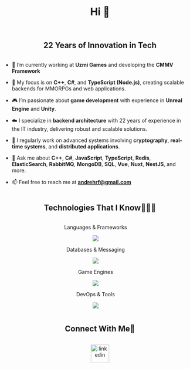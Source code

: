 <!--h1 without bottom border-->
<div id="user-content-toc">
  <ul align="center">
    <summary><h1 style="display: inline-block">Hi 👋</summary>
  </ul>
</div>

<!--h2 without bottom border-->
<div id="user-content-toc">
  <ul align="center">
    <summary><h2 style="display: inline-block">22 Years of Innovation in Tech</h2></summary>
  </ul>
</div>

<!--Intro start-->
- 🔭 I’m currently working at **Uzmi Games** and developing the **CMMV Framework**

- 🌱 My focus is on **C++**, **C#**, and **TypeScript (Node.js)**, creating scalable backends for MMORPGs and web applications.

- 🎮 I’m passionate about **game development** with experience in **Unreal Engine** and **Unity**.

- ☁️ I specialize in **backend architecture** with 22 years of experience in the IT industry, delivering robust and scalable solutions.

- 📝 I regularly work on advanced systems involving **cryptography**, **real-time systems**, and **distributed applications**.

- 💬 Ask me about **C++**, **C#**, **JavaScript**, **TypeScript**, **Redis**, **ElasticSearch**, **RabbitMQ**, **MongoDB**, **SQL**, **Vue**, **Nuxt**, **NestJS**, and more.

- 📫 Feel free to reach me at **andrehrf@gmail.com**
<!--Intro end-->

<!--h1 without bottom border-->
<div id="user-content-toc">
  <ul align="center">
    <summary><h2 style="display: inline-block">Technologies That I Know👨🏻‍💻</h2></summary>
  </ul>
</div>

<!--tech stack icons-->
<p align="center">Languages & Frameworks</p>
<p align="center">
  <a href="https://skillicons.dev">
    <img src="https://skillicons.dev/icons?i=cpp,cs,ts,js,nodejs,nestjs,vue,nuxtjs,pinia,html,css,tailwind,firebase,flutter,vite,vitest" />
  </a>
</p>
<p align="center">Databases & Messaging</p>
<p align="center">
  <a href="https://skillicons.dev">
    <img src="https://skillicons.dev/icons?i=redis,elasticsearch,mongodb,mysql,postgres,rabbitmq,kafka,supabase" />
  </a>
</p>
<p align="center">Game Engines</p>
<p align="center">
  <a href="https://skillicons.dev">
    <img src="https://skillicons.dev/icons?i=unity,unreal" />
  </a>
</p>
<p align="center">DevOps & Tools</p>
<p align="center">
  <a href="https://skillicons.dev">
    <img src="https://skillicons.dev/icons?i=docker,kubernetes,git,linux,github,gitlab,nginx,cloudflare,grafana" />
  </a>
</p>

<!-- Connect with me -->
<!--h2 without bottom border-->
<div id="user-content-toc">
  <ul align="center">
    <summary><h2 style="display: inline-block">Connect With Me🤝</h2></summary>

<a href="https://www.linkedin.com/in/andrehrf/" target="blank"><img align="center" src="https://user-images.githubusercontent.com/88904952/234979284-68c11d7f-1acc-4f0c-ac78-044e1037d7b0.png" alt="linkedin" height="50" width="50" /></a>
</p>

  </ul>
</div>

